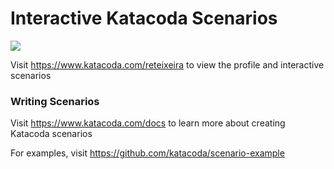 # Interactive Katacoda Scenarios

[![](http://shields.katacoda.com/katacoda/reteixeira/count.svg)](https://www.katacoda.com/reteixeira "Get your profile on Katacoda.com")

Visit https://www.katacoda.com/reteixeira to view the profile and interactive scenarios

### Writing Scenarios
Visit https://www.katacoda.com/docs to learn more about creating Katacoda scenarios

For examples, visit https://github.com/katacoda/scenario-example
